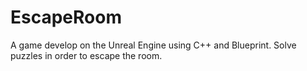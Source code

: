# EscapeRoom
A game develop on the Unreal Engine using C++ and Blueprint. Solve puzzles in order to escape the room.
